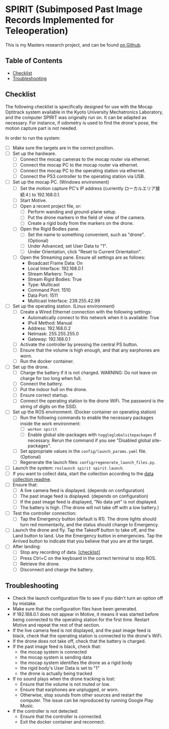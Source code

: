 # SPIRIT (Subimposed Past Image Records Implemented for Teleoperation)

This is my Masters research project, and can be found [on Github](https://github.com/masasin/spirit).

## Table of Contents
* [Checklist](#checklist)
* [Troubleshooting](#troubleshooting)

## Checklist

The following checklist is specifically designed for use with the Mocap Optitrack system available in the Kyoto University Mechatronics Laboratory, and the computer SPIRIT was originally run on.
It can be adapted as necessary.
For instance, if odometry is used to find the drone's pose, the motion capture part is not needed.

In order to run the system:

* [ ] Make sure the targets are in the correct position.
* [ ] Set up the hardware.
  * [ ] Connect the mocap cameras to the mocap router via ethernet.
  * [ ] Connect the mocap PC to the mocap router via ethernet.
  * [ ] Connect the mocap PC to the operating station via ethernet.
  * [ ] Connect the PS3 controller to the operating station via USB.
* [ ] Set up the mocap PC. (Windows environment)
  * [ ] Set the motion capture PC's IP address (currently ローカルエリア接続４) to 192.168.0.1.
  * [ ] Start Motive.
  * [ ] Open a recent project file, or:
    * [ ] Perform wanding and ground-plane setup.
    * [ ] Put the drone markers in the field of view of the camera.
    * [ ] Create a rigid body from the markers on the drone.
  * [ ] Open the Rigid Bodies pane.
    * [ ] Set the name to something convenient, such as "drone". (Optional)
    * [ ] Under Advanced, set User Data to "1".
    * [ ] Under Orientation, click "Reset to Current Orientation".
  * [ ] Open the Streaming pane. Ensure all settings are as follows:
    * Broadcast Frame Data: On
    * Local Interface: 192.168.0.1
    * Stream Markers: True
    * Stream Rigid Bodies: True
    * Type: Multicast
    * Command Port: 1510
    * Data Port: 1511
    * Multicast Interface: 239.255.42.99
* [ ] Set up the operating station. (Linux environment)
  * [ ] Create a Wired Ethernet connection with the following settings:
    * Automatically connect to this network when it is available: True
    * IPv4 Method: Manual
    * Address: 192.168.0.2
    * Netmask: 255.255.255.0
    * Gateway: 192.168.0.1
  * [ ] Activate the controller by pressing the central PS button.
  * [ ] Ensure that the volume is high enough, and that any earphones are worn.
  * [ ] Run the docker container.
* [ ] Set up the drone.
    * [ ] Charge the battery if it is not charged. WARNING: Do not leave on charge for too long when full.
    * [ ] Connect the battery. 
    * [ ] Put the indoor hull on the drone.
    * [ ] Ensure correct startup.
    * [ ] Connect the operating station to the drone WiFi. The password is the string of digits on the SSID.
* [ ] Set up the ROS environment. (Docker container on operating station)
  * [ ] Run the following commands to enable the necessary packages inside the work environment:
    * [ ] `workon spirit`
    * [ ] Enable global site-packages with `toggleglobalsitepackages` if necessary. Rerun the command if you see "Disabled global site-packages".
  * [ ] Set appropriate values in the `config/launch_params.yaml` file. (Optional)
  * [ ] Regenerate the launch files: `config/regenerate_launch_files.py`.
* [ ] Launch the system: `roslaunch spirit spirit.launch`.
* [ ] <a name="checklist-collect-data" />If you want to collect data, start the collection according to the [data collection readme](readme_data.md).
* [ ] Ensure that:
  * [ ] A live camera feed is displayed. (depends on configuration)
  * [ ] The past image feed is displayed. (depends on configuration)
  * [ ] If the past image feed is displayed, "No data yet" is not displayed.
  * [ ] The battery is high. (The drone will not take off with a low battery.)
* [ ] Test the controller connection:
  * [ ] Tap the Emergency button (default is R1). The drone lights should turn red momentarily, and the status should change to Emergency.
* [ ] Launch the drone and fly. Tap the Takeoff button to take off, and the Land button to land. Use the Emergency button in emergencies. Tap the Arrived button to indicate that you believe that you are at the target.
* [ ] After landing:
  * [ ] Stop any recording of data. [[checklist]](readme_data.md#checklist-stop-collection)
  * [ ] <a name="safe-drone" />Press Ctrl+C on the keyboard in the correct terminal to stop ROS.
  * [ ] Retrieve the drone.
  * [ ] Disconnect and charge the battery.

## Troubleshooting

  * Check the launch configuration file to see if you didn't turn an option off by mistake.
  * Make sure that the configuration files have been generated.
  * If 192.168.0.1 does not appear in Motive, it means it was started before being connected to the operating station for the first time. Restart Motive and repeat the rest of that section.
  * If the live camera feed is not displayed, and the past image feed is black, check that the operating station is connected to the drone's WiFi.
  * If the drone does not take off, check that the battery is charged.
  * If the past image feed is black, check that:
    * the mocap system is connected
    * the mocap system is sending data
    * the mocap system identifies the drone as a rigid body
    * the rigid body's User Data is set to "1"
    * the drone is actually being tracked
  * If no sound plays when the drone tracking is lost:
    * Ensure that the volume is not muted or low.
    * Ensure that earphones are unplugged, or worn.
    * Otherwise, stop sounds from other sources and restart the computer. The issue can be reproduced by running Google Play Music.
  * If the controller is not detected:
    * Ensure that the controller is connected.
    * Exit the docker container and reconnect.
